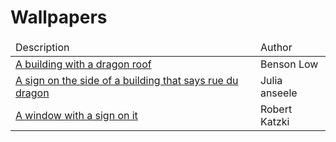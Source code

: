 <h1>Wallpapers</h1>
<table>
	<thead>
		<tr>
			<td>Description</td>
			<td>Author</td>
		</tr>
	</thead>
	<tbody>
		<tr>
			<td><a href="https://unsplash.com/photos/jh6V4Y2s6OU">A building with a dragon roof</a></td>
			<td>Benson Low</td>
		</tr>
		<tr>
			<td><a href="https://unsplash.com/photos/2yTm3s0PqUA">A sign on the side of a building that says rue du dragon</a></td>
			<td>Julia anseele</td>
		</tr>
		<tr>
			<td><a href="https://unsplash.com/photos/zzqw25Oa51A">A window with a sign on it</a></td>
			<td>Robert Katzki</td>
		</tr>
	</tbody>
</table>
